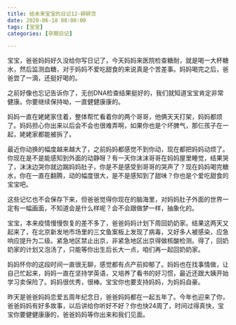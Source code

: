 ```yaml
---
title: 给未来宝宝的日记12-碎碎念
date: 2020-06-18 08:00:00
tags: [宝宝]
categories: [孕期日记]

---
```


宝宝，爸爸妈妈好久没给你写日记了，今天妈妈来医院检查糖耐，就是喝一大杯糖水，然后监测血糖，对于妈妈不爱吃甜食的来说真是个苦差事。妈妈喝完之后，爸爸尝了一滴，还挺好喝的。

<!--more-->

之前好像也忘记告诉你了，无创DNA检查结果挺好的，我们就知道宝宝肯定非常健康。你要继续保持呦，一直健健康康的。

妈妈一直在姥姥家住着，整体帮忙看着你的两个哥哥，他俩天天打架，妈妈都烦了。妈妈担心你出来以后会不会也很难弄啊，如果你也是个坏脾气，那仨孩子在一起，姥姥家都能被拆了。

最近你动换的幅度越来越大了，之前妈妈都感觉不到你动，现在都把妈妈动烦了。你现在是不是能感知到外面的动静呀？有一天你沫沫哥哥在妈妈屋里睡觉，结果哭了，沫沫边哭你就边踹妈妈肚子，你是不是感受到哥哥的哭声了？现在妈妈喝完糖水，你在一直在翻腾，动的幅度很大，是不是感知到了甜味？你也是个爱吃甜食的宝宝吧。

这些记忆也不会保存下来，但爸爸觉得你现在的脑海里，对妈妈肚子外面的世界一定有一幅画面，不知道会是什么样呢？会不会跟做梦一样，抽象化的。

宝宝，本来疫情慢慢恢复的差不多了，爸爸妈妈计划下周回奶奶家。结果这两天又起来了，在北京新发地市场里的三文鱼案板上发现了病毒，又好多人被感染，应急响应提升为二级。紧急地区禁止出京，非紧急地区出京得做核酸检测。得了，回奶奶家的计划又泡汤了，只能等你出生后长大一点，咱们再一起回奶奶家。

妈妈怀你的这段时间一直很无聊，感觉都有点产前抑郁了。妈妈也在找事情做，让自己忙起来，妈妈一直在坚持学英语，又培养了看书的好习惯，最近还跟大姨开始学习卖保险了。妈妈很优秀，很棒。宝宝你也要支持妈妈，为妈妈自豪。

昨天是爸爸妈妈恋爱五周年纪念日，爸爸妈妈都在一起五年了。今年也迎来了你，爸爸妈妈有好多故事，以后讲给你听好不好？你也快24周了，时间过得真快，宝宝你要健健康康的，爸爸妈妈等你出来和我们见面。